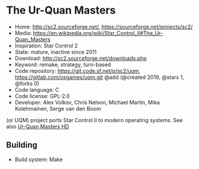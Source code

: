 # The Ur-Quan Masters

- Home: http://sc2.sourceforge.net/, https://sourceforge.net/projects/sc2/
- Media: https://en.wikipedia.org/wiki/Star_Control_II#The_Ur-Quan_Masters
- Inspiration: Star Control 2
- State: mature, inactive since 2011
- Download: http://sc2.sourceforge.net/downloads.php
- Keyword: remake, strategy, turn-based
- Code repository: https://git.code.sf.net/p/sc2/uqm, https://gitlab.com/osgames/uqm.git @add (@created 2019, @stars 1, @forks 0)
- Code language: C
- Code license: GPL-2.0
- Developer: Alex Volkov, Chris Nelson, Michael Martin, Mika Kolehmainen, Serge van den Boom

(or UQM) project ports Star Control II to modern operating systems.
See also [Ur-Quan Masters HD](https://sourceforge.net/projects/urquanmastershd/)

## Building

- Build system: Make
